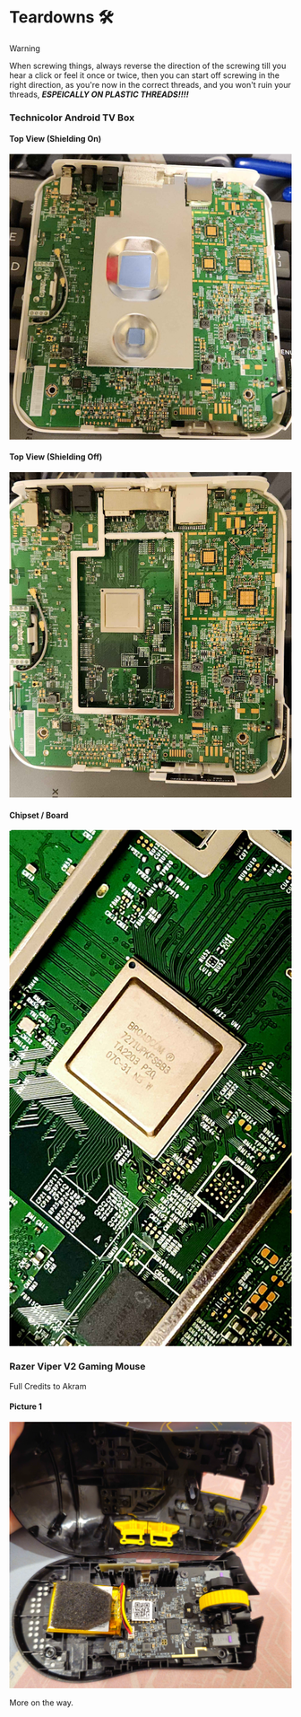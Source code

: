 # Teardowns 🛠

> [!WARNING]
> When screwing things, always reverse the direction of the screwing till you hear a click or feel it once or twice, then you can start off screwing in the right direction, as you're now in the correct threads, and you won't ruin your threads, ***ESPEICALLY ON PLASTIC THREADS!!!!***

### Technicolor Android TV Box
<!-- tabs:start -->

#### **Top View (Shielding On)**

![img](teardownMedia/technicolor_android_tv/technicolor_shield_on.jpg)

#### **Top View (Shielding Off)**

![img](teardownMedia/technicolor_android_tv/technicolor_shielding_off_topview.jpg)

#### **Chipset / Board**

![img](teardownMedia/technicolor_android_tv/technicolor_chipset.jpg)

<!-- tabs:end -->


### Razer Viper V2 Gaming Mouse
Full Credits to Akram
<!-- tabs:start -->

#### **Picture 1**

![img](teardownMedia/RazerViperV2/RVV2.png)


<!-- tabs:end -->


More on the way.